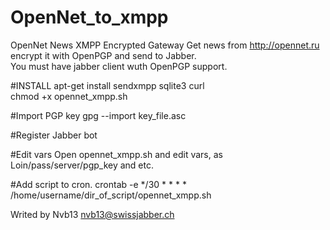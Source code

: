 # OpenNet_to_xmpp
OpenNet News XMPP Encrypted Gateway
Get news from http://opennet.ru encrypt it with OpenPGP and send to Jabber.         
You must have jabber client wuth OpenPGP support.

#INSTALL
apt-get install sendxmpp sqlite3 curl          
chmod +x opennet_xmpp.sh

#Import PGP key
gpg --import key_file.asc

#Register Jabber bot

#Edit vars
Open opennet_xmpp.sh and edit vars, as Loin/pass/server/pgp_key and etc.

#Add script to cron.
crontab -e
*/30 * * * * /home/username/dir_of_script/opennet_xmpp.sh

Writed by Nvb13
nvb13@swissjabber.ch
